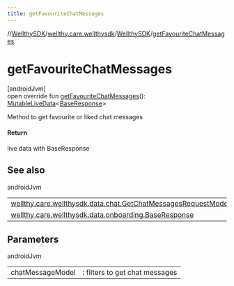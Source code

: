 ```yaml
---
title: getFavouriteChatMessages
---
```

//[WellthySDK](../../../index.html)/[wellthy.care.wellthysdk](../index.html)/[WellthySDK](index.html)/[getFavouriteChatMessages](get-favourite-chat-messages.html)



# getFavouriteChatMessages



[androidJvm]\
open override fun [getFavouriteChatMessages](get-favourite-chat-messages.html)(): [MutableLiveData](https://developer.android.com/reference/kotlin/androidx/lifecycle/MutableLiveData.html)&lt;[BaseResponse](../../wellthy.care.wellthysdk.data.onboarding/-base-response/index.html)&gt;



Method to get favourite or liked chat messages



#### Return



live data with BaseResponse



## See also


androidJvm

| | |
|---|---|
| [wellthy.care.wellthysdk.data.chat.GetChatMessagesRequestModel](../../wellthy.care.wellthysdk.data.chat/-get-chat-messages-request-model/index.html) |  |
| [wellthy.care.wellthysdk.data.onboarding.BaseResponse](../../wellthy.care.wellthysdk.data.onboarding/-base-response/index.html) |  |



## Parameters


androidJvm

| | |
|---|---|
| chatMessageModel | : filters to get chat messages |




